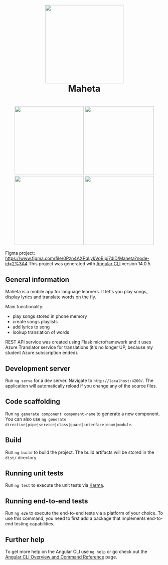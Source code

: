 <h1 align="center">
  <br>
<img src="https://github.com/user-attachments/assets/3ab6b358-475d-4427-bd4e-1c27280cc95b" width="250">
  <br>
  <b>Maheta</b>
  <br>
</h1>


<h1 align="center">
</h1>

<p align="center">
  <img src="https://github.com/user-attachments/assets/13a5546b-d68b-4e88-81d6-01cd48f5a923" width="220">
  <img src="https://github.com/user-attachments/assets/4bae5b4a-edc9-4246-b911-f6c0246e1fa8" width="220">
  <img src="https://github.com/user-attachments/assets/a1199e2a-291c-4177-8f35-12fea8a377b1" width="220">
  <img src="https://github.com/user-attachments/assets/6f8cfa5a-33b1-4b54-a1c0-d1e97522e469" width="220">
</p>

Figma project: https://www.figma.com/file/0Pzn4AXPqLykVoBipj7dID/Maheta?node-id=2%3A4
This project was generated with [Angular CLI](https://github.com/angular/angular-cli) version 14.0.5.

## General information
Maheta is a mobile app for language learners. It let's you play songs, display lyrics and translate words on the fly.

Main functionality:
- play songs stored in phone memory
- create songs playlists
- add lyrics to song
- lookup translation of words

REST API service was created using Flask microframework and it uses Azure Translator service for translations (it's no longer UP, because my student Azure subscription ended).


## Development server

Run `ng serve` for a dev server. Navigate to `http://localhost:4200/`. The application will automatically reload if you change any of the source files.

## Code scaffolding

Run `ng generate component component-name` to generate a new component. You can also use `ng generate directive|pipe|service|class|guard|interface|enum|module`.

## Build

Run `ng build` to build the project. The build artifacts will be stored in the `dist/` directory.

## Running unit tests

Run `ng test` to execute the unit tests via [Karma](https://karma-runner.github.io).

## Running end-to-end tests

Run `ng e2e` to execute the end-to-end tests via a platform of your choice. To use this command, you need to first add a package that implements end-to-end testing capabilities.

## Further help

To get more help on the Angular CLI use `ng help` or go check out the [Angular CLI Overview and Command Reference](https://angular.io/cli) page.
